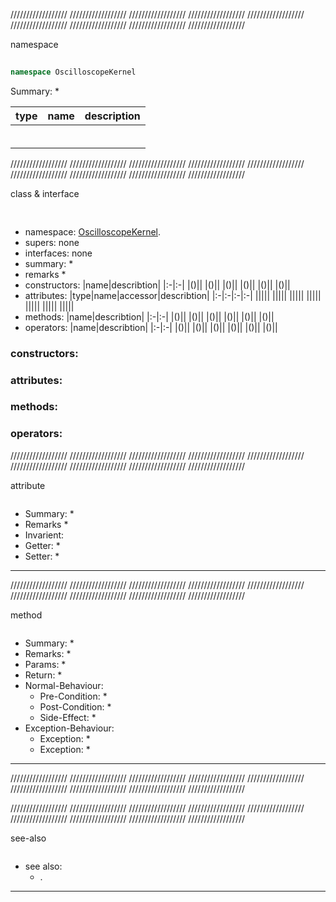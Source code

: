 //////////////////
//////////////////
//////////////////
//////////////////
//////////////////
//////////////////
//////////////////
//////////////////
//////////////////

namespace


<div style="page-break-after: always;"></div>

<span id=""></span>

## 

```C#
namespace OscilloscopeKernel
```

Summary:
* 

|type|name|description|
|:-|:-|:-|
||[](#)||
||[](#)||
||[](#)||
||[](#)||
||[](#)||
||[](#)||

//////////////////
//////////////////
//////////////////
//////////////////
//////////////////
//////////////////
//////////////////
//////////////////
//////////////////

class & interface


<div style="page-break-after: always;"></div>

<span id=""></span>

## 

```C#

```

* namespace: [OscilloscopeKernel](#OscilloscopeKernel).[](#)
* supers: none
* interfaces: none
* summary:
  * 
* remarks
  * 
* constructors:
  |name|describtion|
  |:-|:-|
  |[](#)()||
  |[](#)()||
  |[](#)()||
  |[](#)()||
  |[](#)()||
  |[](#)()||
* attributes:
  |type|name|accessor|describtion|
  |:-|:-|:-|:-|
  ||[](#)|||
  ||[](#)|||
  ||[](#)|||
  ||[](#)|||
  ||[](#)|||
  ||[](#)|||
  ||[](#)|||
* methods:
  |name|describtion|
  |:-|:-|
  |[](#)()||
  |[](#)()||
  |[](#)()||
  |[](#)()||
  |[](#)()||
  |[](#)()||
* operators:
  |name|describtion|
  |:-|:-|
  |[](#)()||
  |[](#)()||
  |[](#)()||
  |[](#)()||
  |[](#)()||
  |[](#)()||

### constructors:

### attributes:

### methods:

### operators:

//////////////////
//////////////////
//////////////////
//////////////////
//////////////////
//////////////////
//////////////////
//////////////////
//////////////////

attribute


<span id=""></span>

```C#

```

* Summary:
  * 
* Remarks
  * 
* Invarient:
* Getter:
  * 
* Setter:
  * 
---------------------------------------------------------

//////////////////
//////////////////
//////////////////
//////////////////
//////////////////
//////////////////
//////////////////
//////////////////
//////////////////

method


<span id=""></span>

```C#

```

* Summary:
  * 
* Remarks:
  * 
* Params:
  * 
* Return:
  * 
* Normal-Behaviour:
  * Pre-Condition:
    * 
  * Post-Condition:
    * 
  * Side-Effect:
    * 
* Exception-Behaviour:
  * Exception:
    * 
  * Exception:
    * 
---------------------------------------------------------

//////////////////
//////////////////
//////////////////
//////////////////
//////////////////
//////////////////
//////////////////
//////////////////
//////////////////

<div style="page-break-after: always;"></div>

//////////////////
//////////////////
//////////////////
//////////////////
//////////////////
//////////////////
//////////////////
//////////////////
//////////////////

see-also


<span id=""></span>

```C#

```

* see also:
  * [](#).[](#)
---------------------------------------------------------